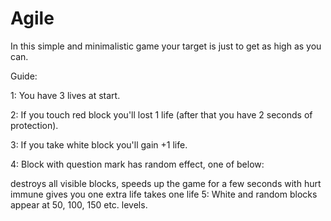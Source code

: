 # Agile
In this simple and minimalistic game your target is just to get as high as you can.

Guide:

1: You have 3 lives at start.

2: If you touch red block you'll lost 1 life (after that you have 2 seconds of protection).

3: If you take white block you'll gain +1 life.

4: Block with question mark has random effect, one of below:

destroys all visible blocks,
speeds up the game for a few seconds with hurt immune
gives you one extra life
takes one life
5: White and random blocks appear at 50, 100, 150 etc. levels.
